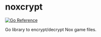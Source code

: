 # noxcrypt

[![Go Reference](https://pkg.go.dev/badge/github.com/opennox/noxcrypt.svg)](https://pkg.go.dev/github.com/opennox/noxcrypt)

Go library to encrypt/decrypt Nox game files.
